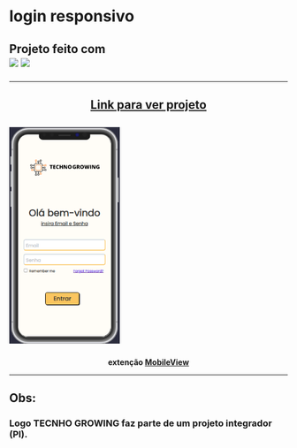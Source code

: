 <h1>login responsivo</h1>
<h2>Projeto feito com <br>
 <img src="https://img.shields.io/badge/HTML5-E34F26?style=for-the-badge&logo=html5&logoColor=white">
 <img src="https://img.shields.io/badge/CSS3-1572B6?style=for-the-badge&logo=css3&logoColor=white">
 <hr>
  <a href="https://erikcosta-o.github.io/Login-Projeto-v1.0/"><h4 align="center">Link para ver projeto</h4></a>
<img src="./assets/images/result.png" width="200px">
<br>
<h4 align="center"><p>extenção <a href="https://marketplace.visualstudio.com/items?itemName=cirlorm.mobileview">MobileView</a>
<hr>
 <h2>Obs:</h2>
 <h3>Logo TECNHO GROWING faz parte de um projeto integrador (PI).